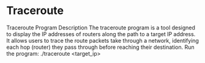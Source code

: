 # Traceroute
Traceroute Program Description The traceroute program is a tool designed to display the IP addresses of routers along the path to a target IP address. It allows users to trace the route packets take through a network, identifying each hop (router) they pass through before reaching their destination. Run the program: ./traceroute &lt;target_ip>
